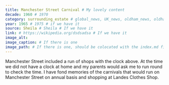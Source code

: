 ```yaml
---
title: Manchester Street Carnival # My lovely content
decade: 1960 # 1970
category: surrounding_estate # global_news, UK_news, oldham_news, oldham_history, towers, surrounding_estate # Always exactly one category
year: 1965 # 1975 # if we have it
source: Sheila # Sheila # If we have it
link: # https://wikipedia.org/dsdsadsa # If we have it
image_alt:  
image_caption: # If there is one
image_path: # If there is one, should be colocated with the index.md file in the folder
---
```


Manchester Street included a run of shops with the clock above. At the time we did not have a clock at home and my parents would ask me to run round to check the time. I have fond memories of the carnivals that would run on Manchester Street on annual basis and shopping at Landes Clothes Shop.